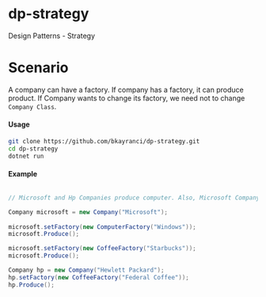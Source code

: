 # dp-strategy
Design Patterns - Strategy

# Scenario
A company can have a factory. If company has a factory, it can produce product.
If Company wants to change its factory, we need not to change `Company Class`.

#### Usage
```bash
git clone https://github.com/bkayranci/dp-strategy.git
cd dp-strategy
dotnet run
```

#### Example
```csharp

// Microsoft and Hp Companies produce computer. Also, Microsoft Company produces coffee.

Company microsoft = new Company("Microsoft");
            
microsoft.setFactory(new ComputerFactory("Windows"));
microsoft.Produce();

microsoft.setFactory(new CoffeeFactory("Starbucks"));
microsoft.Produce();

Company hp = new Company("Hewlett Packard");
hp.setFactory(new CoffeeFactory("Federal Coffee"));
hp.Produce();

```
